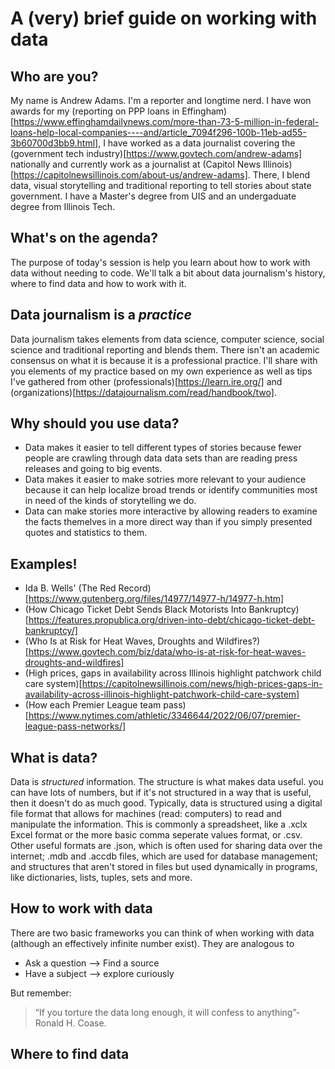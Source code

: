# A (very) brief guide on working with data

## Who are you? 
My name is Andrew Adams. I'm a reporter and longtime nerd. I have won awards for my (reporting on  PPP loans in Effingham)[https://www.effinghamdailynews.com/more-than-73-5-million-in-federal-loans-help-local-companies----and/article_7094f296-100b-11eb-ad55-3b60700d3bb9.html], I have worked as a data journalist covering the (government tech industry)[https://www.govtech.com/andrew-adams] nationally and currently work as a journalist at (Capitol News Illinois)[https://capitolnewsillinois.com/about-us/andrew-adams]. There, I blend data, visual storytelling and traditional reporting to tell stories about state government. I have a Master's degree from UIS and an undergaduate degree from Illinois Tech. 

## What's on the agenda? 
The purpose of today's session is help you learn about how to work with data without needing to code. We'll talk a bit about data journalism's history, where to find data and how to work with it. 

## Data journalism is a _practice_
Data journalism takes elements from data science, computer science, social science and traditional reporting and blends them. There isn't an academic consensus on what it is because it is a professional practice. I'll share with you elements of my practice based on my own experience as well as tips I've gathered from other (professionals)[https://learn.ire.org/] and (organizations)[https://datajournalism.com/read/handbook/two]. 

## Why should you use data? 
+ Data makes it easier to tell different types of stories because fewer people are crawling through data data sets than are reading press releases and going to big events. 
+ Data makes it easier to make sotries more relevant to your audience because it can help localize broad trends or identify communities most in need of the kinds of storytelling we do. 
+ Data can make stories more interactive by allowing readers to examine the facts themelves in a more direct way than if you simply presented quotes and statistics to them. 

## Examples!
+ Ida B. Wells' (The Red Record) [https://www.gutenberg.org/files/14977/14977-h/14977-h.htm]
+ (How Chicago Ticket Debt Sends Black Motorists Into Bankruptcy)[https://features.propublica.org/driven-into-debt/chicago-ticket-debt-bankruptcy/]
+ (Who Is at Risk for Heat Waves, Droughts and Wildfires?)[https://www.govtech.com/biz/data/who-is-at-risk-for-heat-waves-droughts-and-wildfires]
+ (High prices, gaps in availability across Illinois highlight patchwork child care system)[https://capitolnewsillinois.com/news/high-prices-gaps-in-availability-across-illinois-highlight-patchwork-child-care-system]
+ (How each Premier League team pass)[https://www.nytimes.com/athletic/3346644/2022/06/07/premier-league-pass-networks/]

## What is data?
Data is _structured_ information. The structure is what makes data useful. you can have lots of numbers, but if it's not structured in a way that is useful, then it doesn't do as much good. Typically, data is structured using a digital file format that allows for machines (read: computers) to read and manipulate the information. This is commonly a spreadsheet, like a .xclx Excel format or the more basic comma seperate values format, or .csv. Other useful formats are .json, which is often used for sharing data over the internet; .mdb and .accdb files, which are used for database management; and structures that aren't stored in files but used dynamically in programs, like dictionaries, lists, tuples, sets and more. 

## How to work with data
There are two basic frameworks you can think of when working with data (although an effectively infinite number exist). They are analogous to 
+ Ask a question --> Find a source
+ Have a subject --> explore curiously 

But remember: 
> “If you torture the data long enough, it will confess to anything”-Ronald H. Coase.


## Where to find data 

